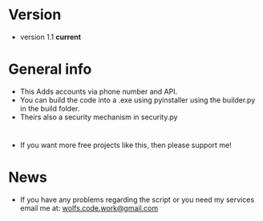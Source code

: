 # Version 
* version 1.1 <b>current</b>

# General info 
* This Adds accounts via phone number and API.
* You can build the code into a .exe using pyinstaller using the builder.py in the build folder.
* Theirs also a security mechanism in security.py

#
* If you want more free projects like this, then please support me!

# News
* If you have any problems regarding the script or you need my services email me at: [wolfs.code.work@gmail.com](mailto:wolfs.code.work@gmail.com)

[//]: # ([![Telegram Group]&#40;https://img.shields.io/badge/Telegram-Group-brightgreen&#41;]&#40;https://t.me/GitHubScriptsHelp&#41;)
[//]: # (For more information on how to use the script click [here]&#40;https://compscifordummies.com/f/telegram-scraper-bot&#41;)
